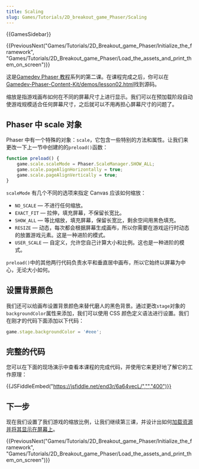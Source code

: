 ```yaml
---
title: Scaling
slug: Games/Tutorials/2D_breakout_game_Phaser/Scaling
---
```

{{GamesSidebar}}

{{PreviousNext("Games/Tutorials/2D_Breakout_game_Phaser/Initialize_the_framework", "Games/Tutorials/2D_Breakout_game_Phaser/Load_the_assets_and_print_them_on_screen")}}

这是[Gamedev Phaser 教程](/zh-CN/docs/Games/Workflows/2D_Breakout_game_Phaser)系列的第二课。在课程完成之后，你可以在[Gamedev-Phaser-Content-Kit/demos/lesson02.html](https://github.com/end3r/Gamedev-Phaser-Content-Kit/blob/gh-pages/demos/lesson01.html)找到源码。

缩放是指游戏画布如何在不同的屏幕尺寸上进行显示。我们可以在预加载阶段自动使游戏规模适合任何屏幕尺寸，之后就可以不用再担心屏幕尺寸的问题了。

## Phaser 中 scale 对象

Phaser 中有一个特殊的对象：`scale`，它包含一些特别的方法和属性。让我们来更改一下上一节中创建的的`preload()`函数：

```js
function preload() {
    game.scale.scaleMode = Phaser.ScaleManager.SHOW_ALL;
    game.scale.pageAlignHorizontally = true;
    game.scale.pageAlignVertically = true;
}
```

`scaleMode` 有几个不同的选项来指定 Canvas 应该如何缩放：

- `NO_SCALE` — 不进行任何缩放。
- `EXACT_FIT` — 拉伸，填充屏幕，不保留长宽比。
- `SHOW_ALL` — 等比缩放，填充屏幕，保留长宽比，剩余空间用黑色填充。
- `RESIZE` — 动态，每次都会根据屏幕生成画布，所以你需要在游戏运行时动态的放置游戏元素。这是一种进阶的模式。
- `USER_SCALE` — 自定义，允许您自己计算大小和比例。这也是一种进阶的模式。

`preload()`中的其他两行代码负责水平和垂直居中画布，所以它始终以屏幕为中心，无论大小如何。

## 设置背景颜色

我们还可以给画布设置背景颜色来替代磨人的黑色背景。通过更改`stage`对象的`backgroundColor`属性来添加，我们可以使用 CSS 颜色定义语法进行设置。我们在刚才的代码下面添加以下代码：

```js
game.stage.backgroundColor = '#eee';
```

## 完整的代码

您可以在下面的现场演示中查看本课程的完成代码，并使用它来更好地了解它的工作原理：

{{JSFiddleEmbed("https://jsfiddle.net/end3r/6a64vecL/","","400")}}

## 下一步

现在我们设置了我们游戏的缩放比例，让我们继续第三课，并设计出如何[加载资源并将其显示在屏幕上](/zh-CN/docs/Games/Workflows/2D_Breakout_game_Phaser/Load_the_assets_and_print_them_on_screen)。

{{PreviousNext("Games/Tutorials/2D_Breakout_game_Phaser/Initialize_the_framework", "Games/Tutorials/2D_Breakout_game_Phaser/Load_the_assets_and_print_them_on_screen")}}
